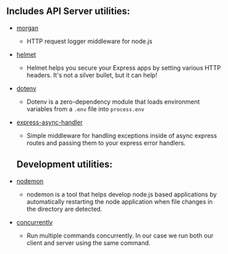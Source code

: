 ## Includes API Server utilities:

- [morgan](https://www.npmjs.com/package/morgan)
  - HTTP request logger middleware for node.js
- [helmet](https://www.npmjs.com/package/helmet)
  - Helmet helps you secure your Express apps by setting various HTTP headers. It's not a silver bullet, but it can help!
- [dotenv](https://www.npmjs.com/package/dotenv)
  - Dotenv is a zero-dependency module that loads environment variables from a `.env` file into `process.env`
- [express-async-handler](https://www.npmjs.com/package/express-async-handler)

  - Simple middleware for handling exceptions inside of async express routes and passing them to your express error handlers.

  ## Development utilities:

- [nodemon](https://www.npmjs.com/package/nodemon)
  - nodemon is a tool that helps develop node.js based applications by automatically restarting the node application when file changes in the directory are detected.
- [concurrently](https://www.npmjs.com/package/concurrently)
  - Run multiple commands concurrently. In our case we run both our client and server using the same command.
